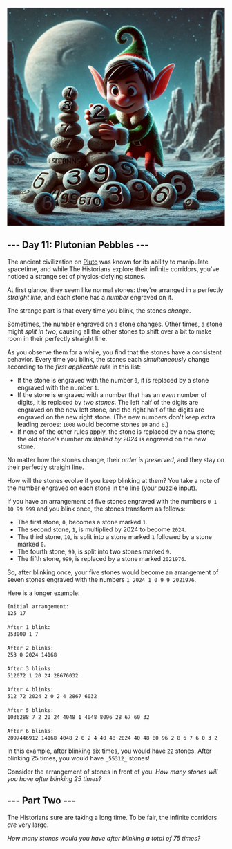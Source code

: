 ﻿<p align="center">
<img src="Day11.jpeg" style="width:540px" alt="Plutonian Pebbles"/>
</p>

## --- Day 11: Plutonian Pebbles ---

The ancient civilization on  [Pluto](https://adventofcode.com/2019/day/20)  was known for its ability to manipulate spacetime, and while The Historians explore their infinite corridors, you've noticed a strange set of physics-defying stones.

At first glance, they seem like normal stones: they're arranged in a perfectly  _straight line_, and each stone has a  _number_  engraved on it.

The strange part is that every time you  blink, the stones  _change_.

Sometimes, the number engraved on a stone changes. Other times, a stone might  _split in two_, causing all the other stones to shift over a bit to make room in their perfectly straight line.

As you observe them for a while, you find that the stones have a consistent behavior. Every time you blink, the stones each  _simultaneously_  change according to the  _first applicable rule_  in this list:

-   If the stone is engraved with the number  `0`, it is replaced by a stone engraved with the number  `1`.
-   If the stone is engraved with a number that has an  _even_  number of digits, it is replaced by  _two stones_. The left half of the digits are engraved on the new left stone, and the right half of the digits are engraved on the new right stone. (The new numbers don't keep extra leading zeroes:  `1000`  would become stones  `10`  and  `0`.)
-   If none of the other rules apply, the stone is replaced by a new stone; the old stone's number  _multiplied by 2024_  is engraved on the new stone.

No matter how the stones change, their  _order is preserved_, and they stay on their perfectly straight line.

How will the stones evolve if you keep blinking at them? You take a note of the number engraved on each stone in the line (your puzzle input).

If you have an arrangement of five stones engraved with the numbers  `0 1 10 99 999`  and you blink once, the stones transform as follows:

-   The first stone,  `0`, becomes a stone marked  `1`.
-   The second stone,  `1`, is multiplied by 2024 to become  `2024`.
-   The third stone,  `10`, is split into a stone marked  `1`  followed by a stone marked  `0`.
-   The fourth stone,  `99`, is split into two stones marked  `9`.
-   The fifth stone,  `999`, is replaced by a stone marked  `2021976`.

So, after blinking once, your five stones would become an arrangement of seven stones engraved with the numbers  `1 2024 1 0 9 9 2021976`.

Here is a longer example:

```
Initial arrangement:
125 17

After 1 blink:
253000 1 7

After 2 blinks:
253 0 2024 14168

After 3 blinks:
512072 1 20 24 28676032

After 4 blinks:
512 72 2024 2 0 2 4 2867 6032

After 5 blinks:
1036288 7 2 20 24 4048 1 4048 8096 28 67 60 32

After 6 blinks:
2097446912 14168 4048 2 0 2 4 40 48 2024 40 48 80 96 2 8 6 7 6 0 3 2

```

In this example, after blinking six times, you would have  `22`  stones. After blinking 25 times, you would have  `_55312_`  stones!

Consider the arrangement of stones in front of you.  _How many stones will you have after blinking 25 times?_


## --- Part Two ---

The Historians sure are taking a long time. To be fair, the infinite corridors  _are_  very large.

_How many stones would you have after blinking a total of 75 times?_